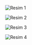 ![Resim 1](https://github.com/erenssimsek/Hastane_randevu_sistemi/assets/93097999/5126d45d-9ed3-4044-87b8-579daa6bb2d5)

![Resim 2](https://github.com/erenssimsek/Hastane_randevu_sistemi/assets/93097999/a0115ea7-f4a9-4ec6-b762-926e4f891a76)

![Resim 3](https://github.com/erenssimsek/Hastane_randevu_sistemi/assets/93097999/7296e308-8bc9-4cde-8a18-171f5f18d639)

![Resim 4](https://github.com/erenssimsek/Hastane_randevu_sistemi/assets/93097999/ed71bef8-19d6-49e5-b714-628529fcf8e0)

